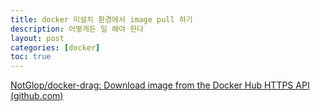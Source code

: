 ```yaml
---
title: docker 미설치 환경에서 image pull 하기
description: 어떻게든 일 해야 한다
layout: post
categories: [docker]
toc: true
---
```

[NotGlop/docker-drag: Download image from the Docker Hub HTTPS API (github.com)](https://github.com/NotGlop/docker-drag)

